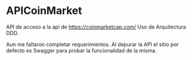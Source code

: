 # APICoinMarket
API de acceso a la api de https://coinmarketcap.com/
Uso de Arquitectura DDD.

Aun me faltaron completar requerimientos.
Al depurar la API el sitio por defecto es Swagger para probar la funcionalidad de la misma.
